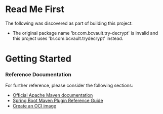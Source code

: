 # Read Me First
The following was discovered as part of building this project:

* The original package name 'br.com.bcvault.try-decrypt' is invalid and this project uses 'br.com.bcvault.trydecrypt' instead.

# Getting Started

### Reference Documentation
For further reference, please consider the following sections:

* [Official Apache Maven documentation](https://maven.apache.org/guides/index.html)
* [Spring Boot Maven Plugin Reference Guide](https://docs.spring.io/spring-boot/docs/2.5.2/maven-plugin/reference/html/)
* [Create an OCI image](https://docs.spring.io/spring-boot/docs/2.5.2/maven-plugin/reference/html/#build-image)

